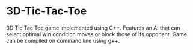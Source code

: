 # 3D-Tic-Tac-Toe

3D Tic Tac Toe game implemented using C++. 
Features an AI that can select optimal win condition moves or block those of its opponent.
Game can be compiled on command line using g++. 
